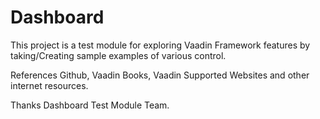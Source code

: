 Dashboard
=========

This project is a test module for exploring Vaadin Framework features by taking/Creating sample examples of various control.

References
Github,
Vaadin Books,
Vaadin Supported Websites and other internet resources.

Thanks
Dashboard Test Module Team.
